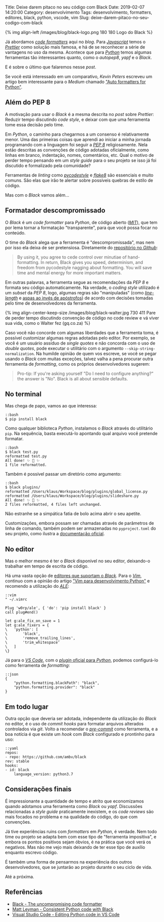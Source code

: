 Title: Deixe darem pitaco no seu código com Black
Date: 2019-02-07 14:20:00
Category: desenvolvimento
Tags: desenvolvimento, formatters, editores, black, python, vscode, vim
Slug: deixe-darem-pitaco-no-seu-codigo-com-black

{% img align-left /images/blog/black-logo.png 180 180 Logo do Black %}

Já abordamos [_code formatters_]({tag}formatters "Leia mais sobre formatters") aqui no _blog_. Para [_Javascript_]({tag}javascript "Leia mais sobre Javascript") temos o [_Prettier_]({filename}deixe-darem-pitaco-no-seu-codigo-com-prettier.md "Deixe darem pitaco no seu código com Prettier") como solução mais famosa, e há de se reconhecer a série de vantagens no uso da mesma. Acontece que para [_Python_]({tag}python "Leia mais sobre Python") temos algumas ferramentas tão interessantes quanto, como o _autopep8_, _yapf_ e o _Black_.

<!-- PELICAN_END_SUMMARY -->

E é sobre o último que falaremos nesse _post_.

Se você está interessado em um comparativo, _Kevin Peters_ escreveu um artigo bem interessante para o _Medium_ chamado ["Auto formatters for Python"](https://medium.com/3yourmind/auto-formatters-for-python-8925065f9505 "Leia o artigo na íntegra").

## Além do PEP 8

A motivação para usar o _Black_ é a mesma descrita no _post_ sobre _Prettier_: Reduzir tempo discutindo _code style_, e deixar com que uma ferramenta tome essa decisão pelo time.

Em _Python_, o caminho para chegarmos a um consenso é relativamente menor. Uma das primeiras coisas que aprendi ao iniciar a minha jornada programando com a linguagem foi seguir a [_PEP 8_](https://www.python.org/dev/peps/pep-0008/ "Style Guide for Python Code") religiosamente. Nela estão descritas as convenções de código adotadas oficialmente, como linhas em branco, indentação, nomes, comentários, etc. Qual o motivo de perder tempo pensando em um _style guide_ para o seu projeto se isso já foi discutido e formalizado pela comunidade?

Ferramentas de _linting_ como [_pycodestyle_](https://github.com/PyCQA/pycodestyle "Simple Python style checker in one Python file") e [_flake8_](https://github.com/PyCQA/flake8 "Flake8 is a wrapper around PyFlakes, pycodestyle and McCabe") são essenciais e muito comuns. São elas que irão te alertar sobre possíveis quebras de estilo de código.

Mas com o _Black_ vamos além...

## Formatador descompromissado

O _Black_ é um _code formatter_ para _Python_, de código aberto ([_MIT_](https://github.com/ambv/black/blob/master/LICENSE "The MIT License")), que tem por lema tornar a formatação "transparente", para que você possa focar no conteúdo.

O time do _Black_ alega que a ferramenta é "descompromissada", mas nem por isso ela deixa de ser pretensiosa. Diretamente do [repositório no _Github_](https://github.com/ambv/black/ "Black no Github"):

> By using it, you agree to cede control over minutiae of hand-formatting. In return, Black gives you speed, determinism, and freedom from pycodestyle nagging about formatting. You will save time and mental energy for more important matters.

Em outras palavras, a ferramenta segue as recomendações da _PEP 8_ e formata seu código automaticamente. Na verdade, o _coding style_ utilizado é um _subset_ da _PEP 8_, logo, algumas regras são "manipuladas" (como [_line-length_](https://github.com/ambv/black#line-length "Leia na documentação do Black") e [aspas ao invés de apóstrofos](https://github.com/ambv/black#strings "Leia na documentação do Black")) de acordo com decisões tomadas pelo time de desenvolvedores da ferramenta.

{% img align-center-keep-size /images/blog/black-walter.jpg 730 411 Pare de perder tempo discutindo convenção de código no code review e vá viver sua vida, como o Walter fez (gq.co.za) %}

Caso você não concorde com algumas liberdades que a ferramenta toma, é possível customizar algumas regras adotadas pelo editor. Por exemplo, se você é um usuário assíduo de _single quotes_ e não concorda com o uso de _double quotes_, pode executar o utilitário com o argumento `--skip-string-normalization`. Na humilde opinião de quem vos escreve, se você se pegar usando o _Black_ com muitas exceções, talvez valha a pena procurar outra ferramenta de _formatting_, como os próprios desenvolvedores sugerem:

> Pro-tip: If you're asking yourself "Do I need to configure anything?" the answer is "No". Black is all about sensible defaults.

## No terminal

Mas chega de papo, vamos ao que interessa:

    ::bash
    $ pip install black

Como qualquer biblioteca _Python_, instalamos o _Black_ através do utilitário `pip`. Na sequência, basta executá-lo apontando qual arquivo você pretende formatar.

    ::bash
    $ black test.py
    reformatted test.py
    All done! ✨ 🍰 ✨
    1 file reformatted.

Também é possível passar um diretório como argumento:

    ::bash
    $ black plugins/
    reformatted /Users/klaus/Workspace/blog/plugins/global_license.py
    reformatted /Users/klaus/Workspace/blog/plugins/slideshare.py
    All done! ✨ 🍰 ✨
    2 files reformatted, 4 files left unchanged.

Não estranhe se a simpática fatia de bolo acima abrir o seu apetite.

Customizações, embora possam ser chamadas através de parâmetros de linha de comando, também podem ser armazenadas no `pyproject.toml` do seu projeto, como ilustra a [documentação oficial](https://github.com/ambv/black#pyprojecttoml "Leia mais na documentação do Black").

## No editor

Mas o melhor mesmo é ter o _Black_ disponível no seu editor, deixando-o trabalhar em tempo de escrita de código.

Há uma vasta opção de [editores que suportam o _Black_](https://github.com/ambv/black#editor-integration "Editor integration"). Para o [_Vim_]({tag}vim "Leia mais sobre o Vim"), continuo com a opinião do artigo ["Vim para desenvolvimento Python"]({filename}vim-para-desenvolvimento-python.md "Leia o artigo na íntegra") e recomendo a utilização do [_ALE_](https://github.com/w0rp/ale "Asynchronous Lint Engine for Vim"):

    ::vim
    " ~/.vimrc

    Plug 'w0rp/ale', { 'do': 'pip install black' }
    call plug#end()

    let g:ale_fix_on_save = 1
    let g:ale_fixers = {
    \   'python': [
    \       'black',
    \       'remove_trailing_lines',
    \       'trim_whitespace'
    \   ]
    \}

Já para o [_VS Code_]({tag}vscode "Leia mais sobre VS Code"), com o [_plugin_ oficial para _Python_](https://marketplace.visualstudio.com/items?itemName=ms-python.python "Python extension for Visual Studio Code"), podemos configurá-lo como ferramenta de _formatting_:

    ::json
    {
        "python.formatting.blackPath": "black",
        "python.formatting.provider": "black"
    }

## Em todo lugar

Outra opção que deveria ser adotada, independente da utilização do _Black_ no editor, é o uso de _commit hooks_ para formatar arquivos alterados controlados via _git_. Volto a recomendar o [_pre-commit_](https://pre-commit.com/ "A framework for managing and maintaining multi-language pre-commit hooks") como ferramenta, e a boa notícia é que existe um _hook_ com _Black_ configurado e prontinho para uso:

    ::yaml
    repos:
    - repo: https://github.com/ambv/black
    rev: stable
    hooks:
    - id: black
        language_version: python3.7

## Considerações finais

É impressionante a quantidade de tempo e atrito que economizamos quando adotamos uma ferramenta como _Black_ ou _yapf_. Discussões relacionadas a _style guide_ praticamente inexistem, e os _code reviews_ são mais focados no problema e na qualidade do código, do que com convenções.

Já tive experiências ruins com _formatters_ em _Python_, é verdade. Nem todo time ou projeto se adapta bem com esse tipo de "ferramenta impositiva", e embora os pontos positivos sejam óbvios, é na prática que você verá os negativos. Mas não me vejo mais deixando de ter esse tipo de auxílio enquanto escrevo código.

É também uma forma de pensarmos na experiência dos outros desenvolvedores, que se juntarão ao projeto durante o seu ciclo de vida.

Até a próxima.

## Referências

- [Black - The uncompromising code formatter](https://black.readthedocs.io/en/stable/)
- [Matt Leyman - Consistent Python code with Black](https://www.mattlayman.com/blog/2018/python-code-black/)
- [Visual Studio Code - Editing Python code in VS Code](https://code.visualstudio.com/docs/python/editing#_formatting)
